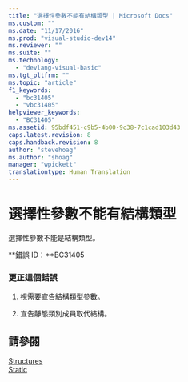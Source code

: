 ```yaml
---
title: "選擇性參數不能有結構類型 | Microsoft Docs"
ms.custom: ""
ms.date: "11/17/2016"
ms.prod: "visual-studio-dev14"
ms.reviewer: ""
ms.suite: ""
ms.technology: 
  - "devlang-visual-basic"
ms.tgt_pltfrm: ""
ms.topic: "article"
f1_keywords: 
  - "bc31405"
  - "vbc31405"
helpviewer_keywords: 
  - "BC31405"
ms.assetid: 95bdf451-c9b5-4b00-9c38-7c1cad103d43
caps.latest.revision: 8
caps.handback.revision: 8
author: "stevehoag"
ms.author: "shoag"
manager: "wpickett"
translationtype: Human Translation
---
```

# 選擇性參數不能有結構類型
選擇性參數不能是結構類型。  
  
 **錯誤 ID：**BC31405  
  
### 更正這個錯誤  
  
1.  視需要宣告結構類型參數。  
  
2.  宣告靜態類別成員取代結構。  
  
## 請參閱  
 [Structures](../../visual-basic/programming-guide/language-features/data-types/structures.md)   
 [Static](../../visual-basic/language-reference/modifiers/static.md)